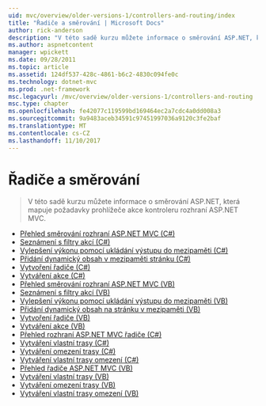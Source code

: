 ```yaml
---
uid: mvc/overview/older-versions-1/controllers-and-routing/index
title: "Řadiče a směrování | Microsoft Docs"
author: rick-anderson
description: "V této sadě kurzu můžete informace o směrování ASP.NET, která mapuje požadavky prohlížeče akce kontroleru rozhraní ASP.NET MVC."
ms.author: aspnetcontent
manager: wpickett
ms.date: 09/28/2011
ms.topic: article
ms.assetid: 124df537-428c-4861-b6c2-4830c094fe0c
ms.technology: dotnet-mvc
ms.prod: .net-framework
msc.legacyurl: /mvc/overview/older-versions-1/controllers-and-routing
msc.type: chapter
ms.openlocfilehash: fe42077c119599bd169464ec2a7cdc4a0dd008a3
ms.sourcegitcommit: 9a9483aceb34591c97451997036a9120c3fe2baf
ms.translationtype: MT
ms.contentlocale: cs-CZ
ms.lasthandoff: 11/10/2017
---
```

<a name="controllers-and-routing"></a>Řadiče a směrování
====================
> V této sadě kurzu můžete informace o směrování ASP.NET, která mapuje požadavky prohlížeče akce kontroleru rozhraní ASP.NET MVC.


- [Přehled směrování rozhraní ASP.NET MVC (C#)](asp-net-mvc-routing-overview-cs.md)
- [Seznámení s filtry akcí (C#)](understanding-action-filters-cs.md)
- [Vylepšení výkonu pomocí ukládání výstupu do mezipaměti (C#)](improving-performance-with-output-caching-cs.md)
- [Přidání dynamický obsah v mezipaměti stránku (C#)](adding-dynamic-content-to-a-cached-page-cs.md)
- [Vytvoření řadiče (C#)](creating-a-controller-cs.md)
- [Vytváření akce (C#)](creating-an-action-cs.md)
- [Přehled směrování rozhraní ASP.NET MVC (VB)](asp-net-mvc-routing-overview-vb.md)
- [Seznámení s filtry akcí (VB)](understanding-action-filters-vb.md)
- [Vylepšení výkonu pomocí ukládání výstupu do mezipaměti (VB)](improving-performance-with-output-caching-vb.md)
- [Přidání dynamický obsah na stránku v mezipaměti (VB)](adding-dynamic-content-to-a-cached-page-vb.md)
- [Vytvoření řadiče (VB)](creating-a-controller-vb.md)
- [Vytváření akce (VB)](creating-an-action-vb.md)
- [Přehled rozhraní ASP.NET MVC řadiče (C#)](aspnet-mvc-controllers-overview-cs.md)
- [Vytváření vlastní trasy (C#)](creating-custom-routes-cs.md)
- [Vytváření omezení trasy (C#)](creating-a-route-constraint-cs.md)
- [Vytváření vlastní trasy omezení (C#)](creating-a-custom-route-constraint-cs.md)
- [Přehled řadiče ASP.NET MVC (VB)](asp-net-mvc-controller-overview-vb.md)
- [Vytváření vlastní trasy (VB)](creating-custom-routes-vb.md)
- [Vytváření omezení trasy (VB)](creating-a-route-constraint-vb.md)
- [Vytváření vlastní trasy omezení (VB)](creating-a-custom-route-constraint-vb.md)
